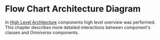 # Flow Chart Architecture Diagram

In [High Level Architecture](high_level_arch.md#high-level-architecture) components high level overview was performed. This chapter describes more detailed interactions between component's classes and *Omniverse* components.

